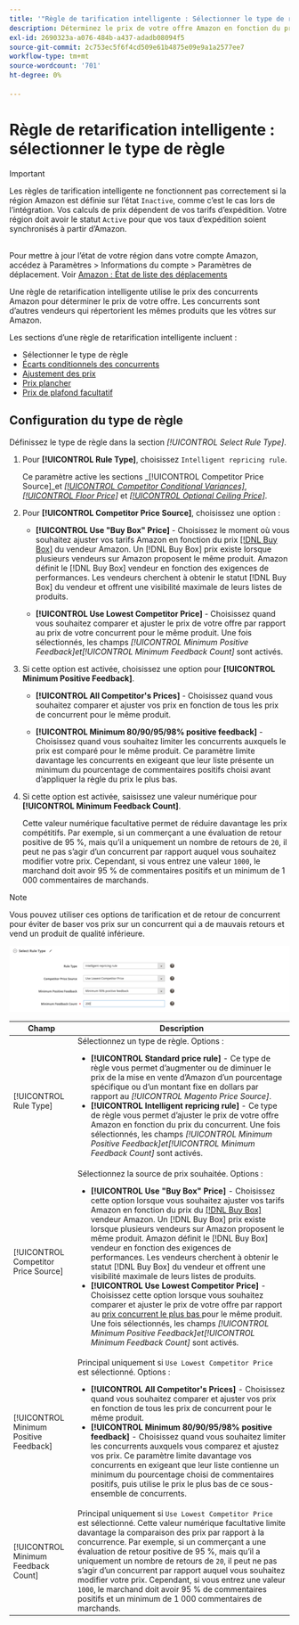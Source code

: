 ```yaml
---
title: '"Règle de tarification intelligente : Sélectionner le type de règle"'
description: Déterminez le prix de votre offre Amazon en fonction du prix de votre concurrent en créant une règle de retarification intelligente.
exl-id: 2690323a-a076-484b-a437-adadb08094f5
source-git-commit: 2c753ec5f6f4cd509e61b4875e09e9a1a2577ee7
workflow-type: tm+mt
source-wordcount: '701'
ht-degree: 0%

---
```


# Règle de retarification intelligente : sélectionner le type de règle

>[!IMPORTANT]
>
>Les règles de tarification intelligente ne fonctionnent pas correctement si la région Amazon est définie sur l’état `Inactive`, comme c’est le cas lors de l’intégration. Vos calculs de prix dépendent de vos tarifs d’expédition. Votre région doit avoir le statut `Active` pour que vos taux d’expédition soient synchronisés à partir d’Amazon.<br><br>
>
>Pour mettre à jour l’état de votre région dans votre compte Amazon, accédez à Paramètres > Informations du compte > Paramètres de déplacement. Voir [Amazon : État de liste des déplacements](https://sellercentral.amazon.com/gp/help/help.html?itemID=200135620/&quot;target=&quot;_blank)

Une règle de retarification intelligente utilise le prix des concurrents Amazon pour déterminer le prix de votre offre. Les concurrents sont d’autres vendeurs qui répertorient les mêmes produits que les vôtres sur Amazon.

Les sections d’une règle de retarification intelligente incluent :

- Sélectionner le type de règle
- [Écarts conditionnels des concurrents](./competitor-conditional-variances.md)
- [Ajustement des prix](./price-adjustment.md)
- [Prix plancher](./floor-price.md)
- [Prix de plafond facultatif](./optional-ceiling-price.md)

## Configuration du type de règle

Définissez le type de règle dans la section _[!UICONTROL Select Rule Type]_.

1. Pour **[!UICONTROL Rule Type]**, choisissez `Intelligent repricing rule`.

   Ce paramètre active les sections _[!UICONTROL Competitor Price Source]_et [_[!UICONTROL Competitor Conditional Variances]_](./competitor-conditional-variances.md), [_[!UICONTROL Floor Price]_](./floor-price.md) et [_[!UICONTROL Optional Ceiling Price]_](./optional-ceiling-price.md).

1. Pour **[!UICONTROL Competitor Price Source]**, choisissez une option :

   - **[!UICONTROL Use "Buy Box" Price]** - Choisissez le moment où vous souhaitez ajuster vos tarifs Amazon en fonction du prix  [[!DNL Buy Box]](./buy-box-competitor-pricing.md) du vendeur Amazon. Un [!DNL Buy Box] prix existe lorsque plusieurs vendeurs sur Amazon proposent le même produit. Amazon définit le [!DNL Buy Box] vendeur en fonction des exigences de performances. Les vendeurs cherchent à obtenir le statut [!DNL Buy Box] du vendeur et offrent une visibilité maximale de leurs listes de produits.

   - **[!UICONTROL Use Lowest Competitor Price]** - Choisissez quand vous souhaitez comparer et ajuster le prix de votre offre par rapport au prix de votre concurrent pour le même produit. Une fois sélectionnés, les champs _[!UICONTROL Minimum Positive Feedback]_et_[!UICONTROL Minimum Feedback Count]_ sont activés.

1. Si cette option est activée, choisissez une option pour **[!UICONTROL Minimum Positive Feedback]**.

   - **[!UICONTROL All Competitor's Prices]** - Choisissez quand vous souhaitez comparer et ajuster vos prix en fonction de tous les prix de concurrent pour le même produit.

   - **[!UICONTROL Minimum 80/90/95/98% positive feedback]** - Choisissez quand vous souhaitez limiter les concurrents auxquels le prix est comparé pour le même produit. Ce paramètre limite davantage les concurrents en exigeant que leur liste présente un minimum du pourcentage de commentaires positifs choisi avant d’appliquer la règle du prix le plus bas.

1. Si cette option est activée, saisissez une valeur numérique pour **[!UICONTROL Minimum Feedback Count]**.

   Cette valeur numérique facultative permet de réduire davantage les prix compétitifs. Par exemple, si un commerçant a une évaluation de retour positive de 95 %, mais qu’il a uniquement un nombre de retours de `20`, il peut ne pas s’agir d’un concurrent par rapport auquel vous souhaitez modifier votre prix. Cependant, si vous entrez une valeur `1000`, le marchand doit avoir 95 % de commentaires positifs et un minimum de 1 000 commentaires de marchands.

>[!NOTE]
>
>Vous pouvez utiliser ces options de tarification et de retour de concurrent pour éviter de baser vos prix sur un concurrent qui a de mauvais retours et vend un produit de qualité inférieure.

![Règle de retarification intelligente - sélectionnez le type de règle.](assets/ob-intelligent-price-rule-type.png)

| Champ | Description |
|--- |--- |
| [!UICONTROL Rule Type] | Sélectionnez un type de règle. Options :<ul><li>**[!UICONTROL Standard price rule]** - Ce type de règle vous permet d’augmenter ou de diminuer le prix de la mise en vente d’Amazon d’un pourcentage spécifique ou d’un montant fixe en dollars par rapport au  _[!UICONTROL Magento Price Source]_. </li><li>**[!UICONTROL Intelligent repricing rule]** - Ce type de règle vous permet d’ajuster le prix de votre offre Amazon en fonction du prix du concurrent. Une fois sélectionnés, les champs _[!UICONTROL Minimum Positive Feedback]_et_[!UICONTROL Minimum Feedback Count]_ sont activés.</li></ul> |
| [!UICONTROL Competitor Price Source] | Sélectionnez la source de prix souhaitée. Options :<ul><li>**[!UICONTROL Use "Buy Box" Price]** - Choisissez cette option lorsque vous souhaitez ajuster vos tarifs Amazon en fonction du prix du  [[!DNL Buy Box]](./buy-box-competitor-pricing.md) vendeur Amazon. Un [!DNL Buy Box] prix existe lorsque plusieurs vendeurs sur Amazon proposent le même produit. Amazon définit le [!DNL Buy Box] vendeur en fonction des exigences de performances. Les vendeurs cherchent à obtenir le statut [!DNL Buy Box] du vendeur et offrent une visibilité maximale de leurs listes de produits.</li><li>**[!UICONTROL Use Lowest Competitor Price]** - Choisissez cette option lorsque vous souhaitez comparer et ajuster le prix de votre offre par rapport au  [prix concurrent le plus bas ](./lowest-competitor-pricing.md) pour le même produit. Une fois sélectionnés, les champs _[!UICONTROL Minimum Positive Feedback]_et_[!UICONTROL Minimum Feedback Count]_ sont activés.</li></ul> |
| [!UICONTROL Minimum Positive Feedback] | Principal uniquement si `Use Lowest Competitor Price` est sélectionné. Options :<ul><li>**[!UICONTROL All Competitor's Prices]** - Choisissez quand vous souhaitez comparer et ajuster vos prix en fonction de tous les prix de concurrent pour le même produit.</li><li>**[!UICONTROL Minimum 80/90/95/98% positive feedback]** - Choisissez quand vous souhaitez limiter les concurrents auxquels vous comparez et ajustez vos prix. Ce paramètre limite davantage vos concurrents en exigeant que leur liste contienne un minimum du pourcentage choisi de commentaires positifs, puis utilise le prix le plus bas de ce sous-ensemble de concurrents.</li></ul> |
| [!UICONTROL Minimum Feedback Count] | Principal uniquement si `Use Lowest Competitor Price` est sélectionné. Cette valeur numérique facultative limite davantage la comparaison des prix par rapport à la concurrence. Par exemple, si un commerçant a une évaluation de retour positive de 95 %, mais qu’il a uniquement un nombre de retours de `20`, il peut ne pas s’agir d’un concurrent par rapport auquel vous souhaitez modifier votre prix. Cependant, si vous entrez une valeur `1000`, le marchand doit avoir 95 % de commentaires positifs et un minimum de 1 000 commentaires de marchands. |
